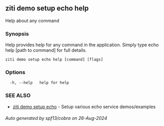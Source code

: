 ## ziti demo setup echo help

Help about any command

### Synopsis

Help provides help for any command in the application.
Simply type echo help [path to command] for full details.

```
ziti demo setup echo help [command] [flags]
```

### Options

```
  -h, --help   help for help
```

### SEE ALSO

* [ziti demo setup echo](../echo.md)	 - Setup various echo service demos/examples

###### Auto generated by spf13/cobra on 26-Aug-2024

